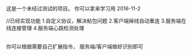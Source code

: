 这是一个未经过测试的项目。
你可以拿来学习用
2016-11-2

//已经实现功能
1.自定义协议，解决粘包问题
2.客户端掉线自动重连
3.服务端在线连接管理
4.服务端心跳检测处理

<br/>
你可以根据需要自己扩展指令，
服务端/客户端做好识别即可





